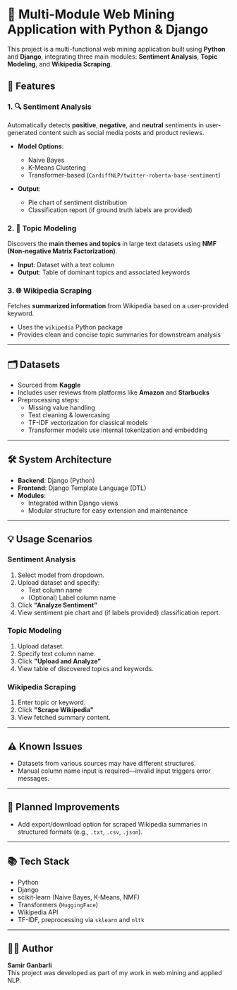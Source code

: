 # 🧠 Multi-Module Web Mining Application with Python & Django

This project is a multi-functional web mining application built using **Python** and **Django**, integrating three main modules: **Sentiment Analysis**, **Topic Modeling**, and **Wikipedia Scraping**.

## 🚀 Features

### 1. 🔍 Sentiment Analysis
Automatically detects **positive**, **negative**, and **neutral** sentiments in user-generated content such as social media posts and product reviews.

- **Model Options**:
  - Naive Bayes
  - K-Means Clustering
  - Transformer-based (`CardiffNLP/twitter-roberta-base-sentiment`)

- **Output**:
  - Pie chart of sentiment distribution
  - Classification report (if ground truth labels are provided)

### 2. 🧾 Topic Modeling
Discovers the **main themes and topics** in large text datasets using **NMF (Non-negative Matrix Factorization)**.

- **Input**: Dataset with a text column
- **Output**: Table of dominant topics and associated keywords

### 3. 🌐 Wikipedia Scraping
Fetches **summarized information** from Wikipedia based on a user-provided keyword.

- Uses the `wikipedia` Python package
- Provides clean and concise topic summaries for downstream analysis

---

## 🗂 Datasets

- Sourced from **Kaggle**
- Includes user reviews from platforms like **Amazon** and **Starbucks**
- Preprocessing steps:
  - Missing value handling
  - Text cleaning & lowercasing
  - TF-IDF vectorization for classical models
  - Transformer models use internal tokenization and embedding

---

## 🛠️ System Architecture

- **Backend**: Django (Python)
- **Frontend**: Django Template Language (DTL)
- **Modules**:
  - Integrated within Django views
  - Modular structure for easy extension and maintenance

---

## 💡 Usage Scenarios

### Sentiment Analysis
1. Select model from dropdown.
2. Upload dataset and specify:
   - Text column name
   - (Optional) Label column name
3. Click **"Analyze Sentiment"**
4. View sentiment pie chart and (if labels provided) classification report.

### Topic Modeling
1. Upload dataset.
2. Specify text column name.
3. Click **"Upload and Analyze"**
4. View table of discovered topics and keywords.

### Wikipedia Scraping
1. Enter topic or keyword.
2. Click **"Scrape Wikipedia"**
3. View fetched summary content.

---

## ⚠️ Known Issues

- Datasets from various sources may have different structures.
- Manual column name input is required—invalid input triggers error messages.

---

## 📌 Planned Improvements

- Add export/download option for scraped Wikipedia summaries in structured formats (e.g., `.txt`, `.csv`, `.json`).

---
## 📚 Tech Stack

- Python
- Django
- scikit-learn (Naive Bayes, K-Means, NMF)
- Transformers (`HuggingFace`)
- Wikipedia API
- TF-IDF, preprocessing via `sklearn` and `nltk`

---

## 👨‍💻 Author

**Samir Ganbarli**  
This project was developed as part of my work in web mining and applied NLP.


